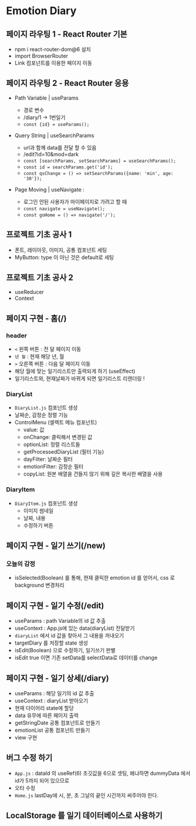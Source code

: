 # Emotion Diary
## 페이지 라우팅 1 - React Router 기본
- npm i react-router-dom@6 설치
- import BrowserRouter
- Link 컴포넌트를 이용한 페이지 이동


## 페이지 라우팅 2 - React Router 응용
- Path Variable | useParams
  - 경로 변수
  - /diary/1  -> 1번일기
  - `const {id} = useParams();`


- Query String | useSearchParams
  - url과 함께 data를 전달 할 수 있음
  - /edit?id=10&mod=dark
  - `const [searchParams, setSearchParams] = useSearchParams();`
  - `const id = searchParams.get('id');`
  - `const qsChange = () => setSearchParams({name: 'min', age: '30'});`


- Page Moving | useNavigate :
  - 로그인 안된 사용자가 마이페이지로 가려고 할 때
  - `const navigate = useNavigate();`
  - `const goHome = () => navigate('/');`


## 프로젝트 기초 공사 1
- 폰트, 레이아웃, 이미지, 공통 컴포넌트 세팅
- MyButton: type 이 아닌 것은 default로 세팅


## 프로젝트 기초 공사 2
- useReducer
- Context


## 페이지 구현 - 홈(/)
### header

- `<` 왼쪽 버튼 : 전 달 페이지 이동
- `년 월` : 현재 해당 년, 월
- `>` 오른쪽 버튼 : 다음 달 페이지 이동
- 해당 월에 맞는 일기리스트만 출력되게 하기 (useEffect)
- 일기리스트와, 현재날짜가 바뀌게 되면 일기리스트 리렌더링 !

### DiaryList

- `DiaryList.js` 컴포넌트 생성
- 날짜순, 감정순 정렬 기능
- ControlMenu (셀렉트 메뉴 컴포넌트)
  - value: 값
  - onChange: 클릭해서 변경된 값
  - optionList: 정렬 리스트들
  - getProcessedDiaryList (필터 기능)
  - dayFilter: 날짜순 필터
  - emotionFilter: 감정순 필터
  - copyList: 원본 배열을 건들지 않기 위해 깊은 복사한 배열을 사용

### DiaryItem

- `DiaryItem.js` 컴포넌트 생성
  - 이미지 썸네일
  - 날짜, 내용
  - 수정하기 버튼




## 페이지 구현 - 일기 쓰기(/new)

### 오늘의 감정
- isSelected(Boolean) 를 통해, 현재 클릭한 emotion id 를 얻어서, css 로 background 변경처리


## 페이지 구현 - 일기 수정(/edit)
- useParams : path Variable의 id 값 추출
- useContext : App.js에 있는 data(diaryList) 전달받기
- `diaryList` 에서 id 값을 찾아서 그 내용을 꺼내오기
- targetDiary 를 저장할 state 생성
- isEdit(Boolean) 으로 수정하기, 일기쓰기 판별
- isEdit true 이면 기존 setData를 selectData로 데이터를 change

## 페이지 구현 - 일기 상세(/diary)
- useParams : 해당 일기의 id 값 추출
- useContext : diaryList 받아오기
- 현재 다이어리 state에 할당
- data 유무에 따른 페이지 출력
- getStringDate 공통 컴포넌트로 만들기
- emotionList 공통 컴포넌트 만들기
- view 구현

## 버그 수정 하기
- `App.js` : dataId 의 useRef(6) 초깃값을 6으로 셋팅, 왜냐하면 dummyData 에서 id가 5까지 되어 있으므로
- 오타 수정
- `Home.js` lastDay에 시, 분, 초 그날의 끝인 시간까지 써주어야 한다.


## LocalStorage 를 일기 데이터베이스로 사용하기

